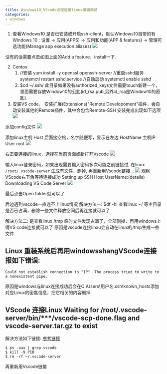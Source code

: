 ```yaml
---
title: Windows10_VScode远程连接linux编辑调试
categories:
- windows
---
```


1. 查看Windows10 是否已安装或开启ssh-client，默认Windows10自带的有
Windows 10 : 设置 -> 应用(APPS) -> 应用和功能(APP & features) -> 管理可选功能(Manage app execution aliases)
![](1.png)

没有的话需要点击如图上面的Add a feature，install一下.

2. Centos
	1. //安装 yum install -y openssl openssh-server 
	//重启sshd服务 systemctl restart sshd.service 
	//自动启动 systemctl enable sshd
	2. $cd ~/.ssh/
	此目录如果没有authorized_keys文件需要touch新建一个，里面需要存放Window10的公匙(id_rsa.pub,另外id_rsa是Window10的密匙).
3. 安装VS code， 安装扩展(Extensions)"Remote Developoment"插件，会自动安装其他的Remote插件，其中会包含Remote-SSH
安装完成出现如下选项
![](2.png)

添加config文件
![](3.png)

添加linux主机
	Host 后面接空格，名字随便写，显示在左边
	HostName 主机IP
	User root
![](4.png)

右击要连接的linux，选择在当前页面或新打开Vscode
![](5.png)

输入linux登录密码，如果出现需要输入密码多次可能之前链接过, 在linux `/root/.vscode-server` 生成有文件，删掉, 再重新用Vscode链接…
![](6.png)
观察VScode右下角等待连接成功
Setting up SSH Host UserName:(details) Downloading VS Code Server
![](7.png)

最后点击Open folder就可以了

后边遇到vscode一直连不上linux情况
解决方法一:
	$df -hl 查看linux ~/ 等主目录是否已占满，删除一些文件释放空间后再连接就可以了

解决方法二:
	是查看linux /tmp 临时文件发现占满了，全部删掉，再用windows上得VS code连接就可以了
	原因是vscode连接linxu会自动在linux的/tmp生成一些文件

## Linux 重装系统后再用windowsshangVScode连接报如下错误:
	Could not establish connection to "IP". The process tried to write to a nonexistent pipe.
原因是windows与linux连接成功后会在C:\Users\用户名\.ssh\known_hosts添加对应Linux的密匙信息，把它相关的内容删掉.

## VScode 连接Linux Waiting for /root/.vscode-server/bin/***/vscode-scp-done.flag and vscode-server.tar.gz to exist
解决方法如下链接:
[参考链接](https://blog.csdn.net/Ding19950107/article/details/103713556)

	$ ps -aux | grep vscode
	$ kill -9 PID
	$ rm -rf ~/.vscode-server
再重新用Vscode链接

